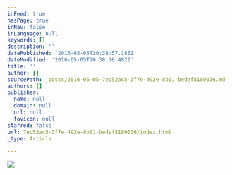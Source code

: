 ```yaml
---
inFeed: true
hasPage: true
inNav: false
inLanguage: null
keywords: []
description: ''
datePublished: '2016-05-05T20:38:57.185Z'
dateModified: '2016-05-05T20:38:36.482Z'
title: ''
author: []
sourcePath: _posts/2016-05-05-7ec52ac5-3f7e-492e-8b01-bedef8180036.md
authors: []
publisher:
  name: null
  domain: null
  url: null
  favicon: null
starred: false
url: 7ec52ac5-3f7e-492e-8b01-bedef8180036/index.html
_type: Article

---
```

![](https://the-grid-user-content.s3-us-west-2.amazonaws.com/affc3da6-b17d-4bca-95d2-fa9b26a5d42e.png)